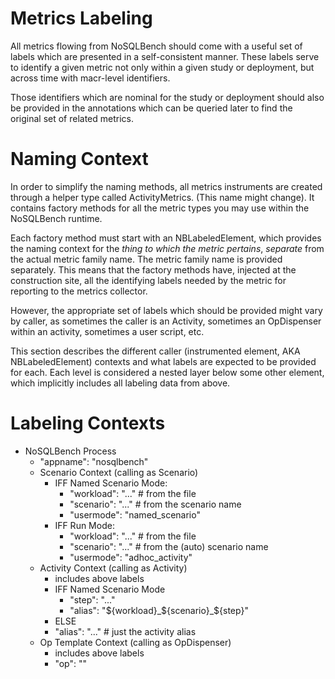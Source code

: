 # Metrics Labeling

All metrics flowing from NoSQLBench should come with a useful set of labels which
are presented in a self-consistent manner. These labels serve to identify a given metric
not only within a given study or deployment, but across time with macr-level identifiers.

Those identifiers which are nominal for the study or deployment should also be provided
in the annotations which can be queried later to find the original set of related metrics.

# Naming Context

In order to simplify the naming methods, all metrics instruments are created through
a helper type called ActivityMetrics. (This name might change).
It contains factory methods for all the metric types you may use within the NoSQLBench runtime.

Each factory method must start with an NBLabeledElement, which provides the naming context
for the _thing to which the metric pertains_, *separate* from the actual metric family name.
The metric family name is provided separately. This means that the factory methods have,
injected at the construction site, all the identifying labels needed by the metric for
reporting to the metrics collector.

However, the appropriate set of labels which should be provided might vary by caller, as sometimes
the caller is an Activity, sometimes an OpDispenser within an activity, sometimes a user script,
etc.

This section describes the different caller (instrumented element, AKA NBLabeledElement)
contexts and what labels are expected to be provided for each. Each level is considered
a nested layer below some other element, which implicitly includes all labeling data from
above.

# Labeling Contexts

- NoSQLBench Process
  - "appname": "nosqlbench"
  - Scenario Context (calling as Scenario)
    - IFF Named Scenario Mode:
      - "workload": "..." # from the file
      - "scenario": "..." # from the scenario name
      - "usermode": "named_scenario"
    - IFF Run Mode:
      - "workload": "..." # from the file
      - "scenario": "..." # from the (auto) scenario name
      - "usermode": "adhoc_activity"
  - Activity Context (calling as Activity)
    - includes above labels
    - IFF Named Scenario Mode
      - "step": "..."
      - "alias": "${workload}_${scenario}_${step}"
    - ELSE
    - "alias": "..." # just the activity alias
  - Op Template Context (calling as OpDispenser)
    - includes above labels
    - "op": "<name of the parsed op>"

